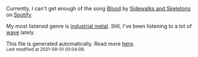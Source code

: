 
  Currently, I can't get enough of the song <a href="https://open.spotify.com/track/3COUB16D7209jtIXX13zKS">Blood</a> by <a href="https://open.spotify.com/artist/48nHO1cuTbpx4ELhChsxX1">Sidewalks and Skeletons</a> on <a href="https://open.spotify.com/user/9qz2xtkur2fengfsdcq8dd907?si=kq2SVrUkSNe0z1NJjpt7kg">Spotify</a>.

  My most listened genre is <a href="https://duckduckgo.com/?q=industrial metal music">industrial metal</a>.
  Still, I've been listening to a lot of <a href="https://duckduckgo.com/?q=wave music">wave</a> lately.

  This file is generated automatically. Read more <a href="https://github.com/CodeF0x/CodeF0x/blob/master/IMPORTANT.md">here</a>.
  <br>
  <sub>Last modified at 2021-09-01 00:04:08.</sub>
  